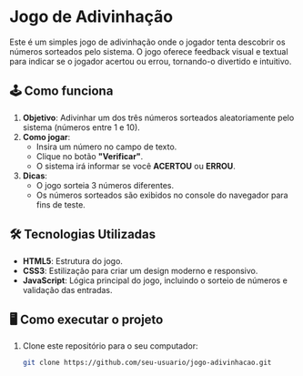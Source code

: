 # Jogo de Adivinhação

Este é um simples jogo de adivinhação onde o jogador tenta descobrir os números sorteados pelo sistema. O jogo oferece feedback visual e textual para indicar se o jogador acertou ou errou, tornando-o divertido e intuitivo.

## 🕹️ Como funciona

1. **Objetivo**: Adivinhar um dos três números sorteados aleatoriamente pelo sistema (números entre 1 e 10).
2. **Como jogar**:
   - Insira um número no campo de texto.
   - Clique no botão **"Verificar"**.
   - O sistema irá informar se você **ACERTOU** ou **ERROU**.
3. **Dicas**:
   - O jogo sorteia 3 números diferentes.
   - Os números sorteados são exibidos no console do navegador para fins de teste.

## 🛠️ Tecnologias Utilizadas

- **HTML5**: Estrutura do jogo.
- **CSS3**: Estilização para criar um design moderno e responsivo.
- **JavaScript**: Lógica principal do jogo, incluindo o sorteio de números e validação das entradas.

## 🖥️ Como executar o projeto

1. Clone este repositório para o seu computador:
   ```bash
   git clone https://github.com/seu-usuario/jogo-adivinhacao.git
